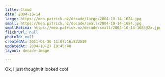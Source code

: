 ```yaml
---
title: Cloud
date: 2004-10-14
large: https://mea.patrick.nz/decade/large/2004-10-14-1684.jpg
small: https://mea.patrick.nz/decade/small/2004-10-14-1684.jpg
smallRetina: https://mea.patrick.nz/decade/small/2004-10-14-1684@2x.jpg
flickrUrl: null
photoId: null
createdAt: 2011-01-30 11:07:16.832539
updatedAt: 2004-10-27 19:45:48
layout: decade-image

---
```

Ok, I just thought it looked cool
